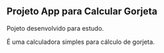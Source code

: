 ## Projeto App para Calcular Gorjeta

Pojeto desenvolvido para estudo.

É uma calculadora simples para cálculo de gorjeta.